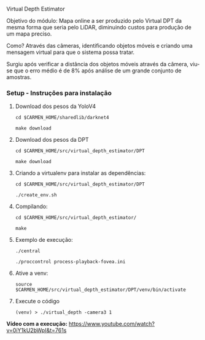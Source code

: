 Virtual Depth Estimator

Objetivo do módulo:
Mapa online a ser produzido pelo Virtual DPT da mesma forma que seria pelo LiDAR, diminuindo custos para produção de um mapa preciso.

Como?
Através das câmeras, identificando objetos móveis e criando uma mensagem virtual para que o sistema possa tratar.

Surgiu após verificar a distância dos objetos móveis através da câmera, viu-se que o erro médio é de 8% após análise de um grande conjunto de amostras.


### Setup - Instruções para instalação

1) Download dos pesos da YoloV4
    ```shell
    cd $CARMEN_HOME/sharedlib/darknet4
    ```
    ```shell
    make download
    ```

2) Download dos pesos da DPT
    ```shell
    cd $CARMEN_HOME/src/virtual_depth_estimator/DPT
    ```
    ```shell
    make download
    ```

3) Criando a virtualenv para instalar as dependências:
    ```shell
    cd $CARMEN_HOME/src/virtual_depth_estimator/DPT
    ```
    ```shell
    ./create_env.sh
    ```

4) Compilando:
    ```shell
    cd $CARMEN_HOME/src/virtual_depth_estimator/
    ```
    ```shell
    make
    ```

4) Exemplo de execução:
    ```shell
    ./central
    ```
    ```shell
    ./proccontrol process-playback-fovea.ini 
    ```
5) Ative a venv:
    ```shell
    source $CARMEN_HOME/src/virtual_depth_estimator/DPT/venv/bin/activate
    ```
6)  Execute o código
    ```shell
    (venv) > ./virtual_depth -camera3 1
    ```

**Vídeo com a execução:**
https://www.youtube.com/watch?v=0iY1kU2bWpI&t=761s

